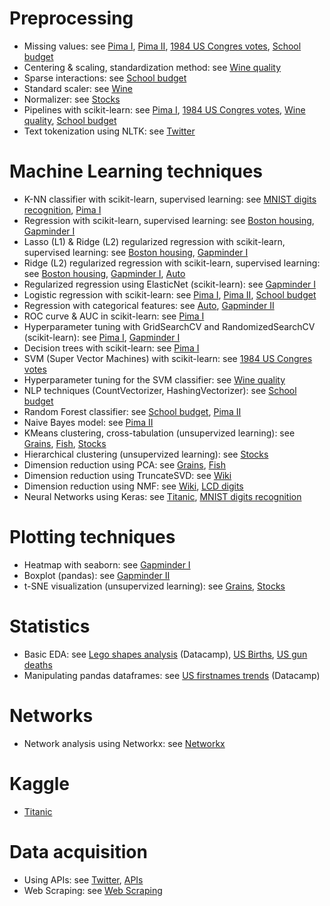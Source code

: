 # Preprocessing
- Missing values: see [Pima I](PIMA%20Indians/K-NN%20classifier%20diabetes.ipynb), [Pima II](PIMA%20Indians/Pima%20prediction.ipynb), [1984 US Congres votes](1984%20US%20Congres%20votes/Supervised%20Learning%20with%20scikit-learn.ipynb), [School budget](School%20budget/School%20budget.ipynb)
- Centering & scaling, standardization method: see [Wine quality](Wine/Wine.ipynb)
- Sparse interactions: see [School budget](School%20budget/School%20budget.ipynb)
- Standard scaler: see [Wine](Wine/KMeans.ipynb)
- Normalizer: see [Stocks](Stocks/KMeans.ipynb)
- Pipelines with scikit-learn: see [Pima I](PIMA%20Indians/K-NN%20classifier%20diabetes.ipynb), [1984 US Congres votes](1984%20US%20Congres%20votes/Supervised%20Learning%20with%20scikit-learn.ipynb), [Wine quality](Wine/Wine.ipynb), [School budget](School%20budget/School%20budget.ipynb)
- Text tokenization using NLTK: see [Twitter](Twitter/Twitter%20Data%20Mining.ipynb)

# Machine Learning techniques
- K-NN classifier with scikit-learn, supervised learning: see [MNIST digits recognition](MNIST%20digits%20recognition/K-NN%20classifier%20with%20scikit-learn%20(supervised%20learning).ipynb), [Pima I](PIMA%20Indians/K-NN%20classifier%20diabetes.ipynb)
- Regression with scikit-learn, supervised learning: see [Boston housing](Boston%20housing/Regression%20with%20scikit-learn%20(supervised%20learning).ipynb), [Gapminder I](Gapminder/Regression%20with%20scikit-learn%20(supervised%20learning).ipynb)
- Lasso (L1) & Ridge (L2) regularized regression with scikit-learn, supervised learning: see [Boston housing](Boston%20housing/Regression%20with%20scikit-learn%20(supervised%20learning).ipynb), [Gapminder I](Gapminder/Regression%20with%20scikit-learn%20(supervised%20learning).ipynb)
- Ridge (L2) regularized regression with scikit-learn, supervised learning: see [Boston housing](Boston%20housing/Regression%20with%20scikit-learn%20(supervised%20learning).ipynb), [Gapminder I](Gapminder/Regression%20with%20scikit-learn%20(supervised%20learning).ipynb), [Auto](Automobile/Data%20Preprocessing.ipynb)
- Regularized regression using ElasticNet (scikit-learn): see [Gapminder I](Gapminder/Regression%20with%20scikit-learn%20(supervised%20learning).ipynb)
- Logistic regression with scikit-learn: see [Pima I](PIMA%20Indians/K-NN%20classifier%20diabetes.ipynb), [Pima II](PIMA%20Indians/Pima%20prediction.ipynb), [School budget](School%20budget/School%20budget.ipynb)
- Regression with categorical features: see [Auto](Automobile/Data%20Preprocessing.ipynb), [Gapminder II](Gapminder/Regression%20with%20categorical%20features.ipynb)
- ROC curve & AUC in scikit-learn: see [Pima I](PIMA%20Indians/K-NN%20classifier%20diabetes.ipynb)
- Hyperparameter tuning with GridSearchCV and RandomizedSearchCV (scikit-learn): see [Pima I](PIMA%20Indians/K-NN%20classifier%20diabetes.ipynb), [Gapminder I](Gapminder/Regression%20with%20scikit-learn%20(supervised%20learning).ipynb)
- Decision trees with scikit-learn: see [Pima I](PIMA%20Indians/K-NN%20classifier%20diabetes.ipynb)
- SVM (Super Vector Machines) with scikit-learn: see [1984 US Congres votes](1984%20US%20Congres%20votes/Supervised%20Learning%20with%20scikit-learn.ipynb)
- Hyperparameter tuning for the SVM classifier: see [Wine quality](Wine/Wine.ipynb)
- NLP techniques (CountVectorizer, HashingVectorizer): see [School budget](School%20budget/School%20budget.ipynb)
- Random Forest classifier: see [School budget](School%20budget/School%20budget.ipynb), [Pima II](PIMA%20Indians/Pima%20prediction.ipynb)
- Naive Bayes model: see [Pima II](PIMA%20Indians/Pima%20prediction.ipynb)
- KMeans clustering, cross-tabulation (unsupervized learning): see [Grains](Grains/KMeans.ipynb), [Fish](Fish/KMeans.ipynb), [Stocks](Stocks/KMeans.ipynb)
- Hierarchical clustering (unsupervized learning): see [Stocks](Stocks/KMeans.ipynb)
- Dimension reduction using PCA: see [Grains](Grains/KMeans.ipynb), [Fish](Fish/KMeans.ipynb)
- Dimension reduction using TruncateSVD: see [Wiki](Wikipedia%20articles/Analysis.ipynb)
- Dimension reduction using NMF: see [Wiki](Wikipedia%20articles/Analysis.ipynb), [LCD digits](LCD%20digits/LCD%20digits.ipynb)
- Neural Networks using Keras: see [Titanic](Titanic/Titanic.ipynb), [MNIST digits recognition](MNIST%20digits%20recognition/K-NN%20classifier%20with%20scikit-learn%20(supervised%20learning).ipynb)

# Plotting techniques
- Heatmap with seaborn: see [Gapminder I](Gapminder/Regression%20with%20scikit-learn%20(supervised%20learning).ipynb)
- Boxplot (pandas): see [Gapminder II](Gapminder/Regression%20with%20categorical%20features.ipynb)
- t-SNE visualization (unsupervized learning): see [Grains](Grains/KMeans.ipynb), [Stocks](Stocks/KMeans.ipynb)

# Statistics
- Basic EDA: see [Lego shapes analysis](Legos/Legos.ipynb) (Datacamp), [US Births](US%20Births/Basics.ipynb), [US gun deaths](US%20gun%20deaths/Basics.ipynb)
- Manipulating pandas dataframes: see [US firstnames trends](NamesAnalysis/NamesAnalysis.ipynb) (Datacamp)

# Networks
- Network analysis using Networkx: see [Networkx](Networks/NetworkX.ipynb)

# Kaggle
- [Titanic](Titanic/Titanic.ipynb)

# Data acquisition
- Using APIs: see [Twitter](Twitter/Twitter%20Data%20Mining.ipynb), [APIs](API-WebScraping/Data%20Acquisition%20Using%20APIs.ipynb)
- Web Scraping: see [Web Scraping](API-WebScraping/Data%20Acquisition%20Using%20Web%20Scraping.ipynb)